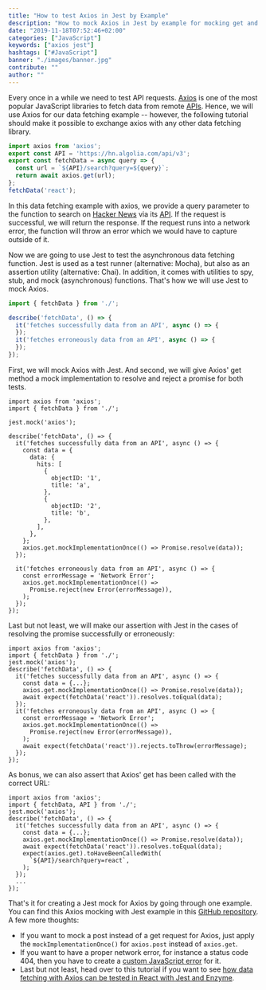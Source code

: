 ```yaml
---
title: "How to test Axios in Jest by Example"
description: "How to mock Axios in Jest by example for mocking get and post requests, for mocking network errors like a 404, and for testing Axios in React and Enzyme ..."
date: "2019-11-18T07:52:46+02:00"
categories: ["JavaScript"]
keywords: ["axios jest"]
hashtags: ["#JavaScript"]
banner: "./images/banner.jpg"
contribute: ""
author: ""
---
```


Every once in a while we need to test API requests. [Axios](https://github.com/axios/axios) is one of the most popular JavaScript libraries to fetch data from remote [APIs](/what-is-an-api-javascript/). Hence, we will use Axios for our data fetching example -- however, the following tutorial should make it possible to exchange axios with any other data fetching library.

```javascript
import axios from 'axios';
export const API = 'https://hn.algolia.com/api/v3';
export const fetchData = async query => {
  const url = `${API}/search?query=${query}`;
  return await axios.get(url);
};
fetchData('react');
```

In this data fetching example with axios, we provide a query parameter to the function to search on [Hacker News](https://news.ycombinator.com/) via its [API](https://hn.algolia.com/api). If the request is successful, we will return the response. If the request runs into a network error, the function will throw an error which we would have to capture outside of it.

Now we are going to use Jest to test the asynchronous data fetching function. Jest is used as a test runner (alternative: Mocha), but also as an assertion utility (alternative: Chai). In addition, it comes with utilities to spy, stub, and mock (asynchronous) functions. That's how we will use Jest to mock Axios.

```javascript
import { fetchData } from './';

describe('fetchData', () => {
  it('fetches successfully data from an API', async () => {
  });
  it('fetches erroneously data from an API', async () => {
  });
});
```

First, we will mock Axios with Jest. And second, we will give Axios' get method a mock implementation to resolve and reject a promise for both tests.

```javascript{1,5,9-22,24,28,30-32}
import axios from 'axios';
import { fetchData } from './';

jest.mock('axios');

describe('fetchData', () => {
  it('fetches successfully data from an API', async () => {
    const data = {
      data: {
        hits: [
          {
            objectID: '1',
            title: 'a',
          },
          {
            objectID: '2',
            title: 'b',
          },
        ],
      },
    };
    axios.get.mockImplementationOnce(() => Promise.resolve(data));
  });
  
  it('fetches erroneously data from an API', async () => {
    const errorMessage = 'Network Error';
    axios.get.mockImplementationOnce(() =>
      Promise.reject(new Error(errorMessage)),
    );
  });
});
```

Last but not least, we will make our assertion with Jest in the cases of resolving the promise successfully or erroneously:

```javascript{13,23}
import axios from 'axios';
import { fetchData } from './';
jest.mock('axios');
describe('fetchData', () => {
  it('fetches successfully data from an API', async () => {
    const data = {...};
    axios.get.mockImplementationOnce(() => Promise.resolve(data));
    await expect(fetchData('react')).resolves.toEqual(data);
  });
  it('fetches erroneously data from an API', async () => {
    const errorMessage = 'Network Error';
    axios.get.mockImplementationOnce(() =>
      Promise.reject(new Error(errorMessage)),
    );
    await expect(fetchData('react')).rejects.toThrow(errorMessage);
  });
});
```

As bonus, we can also assert that Axios' get has been called with the correct URL:

```javascript{3,15-17}
import axios from 'axios';
import { fetchData, API } from './';
jest.mock('axios');
describe('fetchData', () => {
  it('fetches successfully data from an API', async () => {
    const data = {...};
    axios.get.mockImplementationOnce(() => Promise.resolve(data));
    await expect(fetchData('react')).resolves.toEqual(data);
    expect(axios.get).toHaveBeenCalledWith(
      `${API}/search?query=react`,
    );
  });
  ...
});
```

That's it for creating a Jest mock for Axios by going through one example. You can find this Axios mocking with Jest example in this [GitHub repository](https://github.com/the-road-to-javascript/axios-jest-example). A few more thoughts:

* If you want to mock a post instead of a get request for Axios, just apply the `mockImplementationOnce()` for `axios.post` instead of `axios.get`.
* If you want to have a proper network error, for instance a status code 404, then you have to create a [custom JavaScript error](https://developer.mozilla.org/en-US/docs/Web/JavaScript/Reference/Global_Objects/Error) for it.
* Last but not least, head over to this tutorial if you want to see [how data fetching with Axios can be tested in React with Jest and Enzyme](/react-testing-jest-enzyme/).